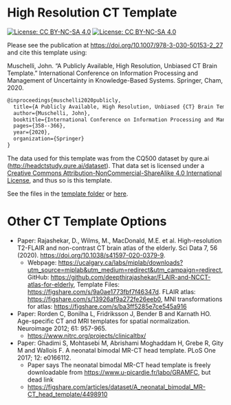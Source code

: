 
<!-- README.md is generated from README.Rmd. Please edit that file -->

# High Resolution CT Template

<!-- badges: start -->

[![License: CC BY-NC-SA
4.0](https://img.shields.io/badge/License-CC%20BY--NC--SA%204.0-lightgrey.svg)](https://creativecommons.org/licenses/by-nc-sa/4.0/)
[![License: CC BY-NC-SA
4.0](https://licensebuttons.net/l/by-nc-sa/4.0/80x15.png)](https://creativecommons.org/licenses/by-nc-sa/4.0/)
<!-- badges: end -->

Please see the publication at
<https://doi.org/10.1007/978-3-030-50153-2_27> and cite this template
using:

Muschelli, John. “A Publicly Available, High Resolution, Unbiased CT
Brain Template.” International Conference on Information Processing and
Management of Uncertainty in Knowledge-Based Systems. Springer, Cham,
2020.

``` tex
@inproceedings{muschelli2020publicly,
  title={A Publicly Available, High Resolution, Unbiased {CT} Brain Template},
  author={Muschelli, John},
  booktitle={International Conference on Information Processing and Management of Uncertainty in Knowledge-Based Systems},
  pages={358--366},
  year={2020},
  organization={Springer}
}
```

The data used for this template was from the CQ500 dataset by qure.ai
(<http://headctstudy.qure.ai/dataset>). That data set is licensed under
a [Creative Commons Attribution-NonCommercial-ShareAlike 4.0
International
License](http://creativecommons.org/licenses/by-nc-sa/4.0/), and thus so
is this template.

See the files in the [template folder](template/) or
[here](https://johnmuschelli.com/high_res_ct_template/template).

# Other CT Template Options

- Paper: Rajashekar, D., Wilms, M., MacDonald, M.E. et
  al. High-resolution T2-FLAIR and non-contrast CT brain atlas of the
  elderly. Sci Data 7, 56 (2020).
  <https://doi.org/10.1038/s41597-020-0379-9>.
  - Webpage:
    <https://ucalgary.ca/labs/miplab/downloads?utm_source=miplab&utm_medium=redirect&utm_campaign=redirect>,
    GitHub:
    <https://github.com/deepthirajashekar/FLAIR-and-NCCT-atlas-for-elderly>,
    Template Files: <https://figshare.com/s/9a0ae1773fbf7f46347d>. FLAIR
    atlas: <https://figshare.com/s/13926af9a272fe26eeb0>, MNI
    transformations for atlas:
    <https://figshare.com/s/ba3ff5285e7ce545a916>
- Paper: Rorden C, Bonilha L, Fridriksson J, Bender B and Karnath HO.
  Age-specific CT and MRI templates for spatial normalization.
  Neuroimage 2012; 61: 957-965.
  - <https://www.nitrc.org/projects/clinicaltbx/>
- Paper: Ghadimi S, Mohtasebi M, Abrishami Moghaddam H, Grebe R, Gity M
  and Wallois F. A neonatal bimodal MR-CT head template. PLoS One 2017;
  12: e0166112.
  - Paper says The neonatal bimodal MR-CT head template is freely
    downloadable from <https://www.u-picardie.fr/labo/GRAMFC>, but dead
    link  
  - <https://figshare.com/articles/dataset/A_neonatal_bimodal_MR-CT_head_template/4498910>
